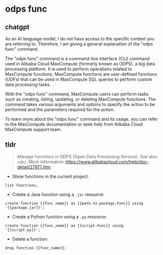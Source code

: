 # odps func 
## chatgpt 
As an AI language model, I do not have access to the specific context you are referring to. Therefore, I am giving a general explanation of the "odps func" command. 

The "odps func" command is a command-line interface (CLI) command used in Alibaba Cloud MaxCompute (formerly known as ODPS), a big data processing platform. It is used to perform operations related to MaxCompute functions. MaxCompute functions are user-defined functions (UDFs) that can be used in MaxCompute SQL queries to perform custom data processing tasks.

With the "odps func" command, MaxCompute users can perform tasks such as creating, listing, updating, or deleting MaxCompute functions. The command takes various arguments and options to specify the action to be performed and the parameters required for the action.

To learn more about the "odps func" command and its usage, you can refer to the MaxCompute documentation or seek help from Alibaba Cloud MaxCompute support team. 

## tldr 
 
> Manage functions in ODPS (Open Data Processing Service).
> See also `odps`.
> More information: <https://www.alibabacloud.com/help/doc-detail/27971.htm>.

- Show functions in the current project:

`list functions;`

- Create a Java function using a `.jar` resource:

`create function {{func_name}} as {{path.to.package.Func}} using '{{package.jar}}';`

- Create a Python function using a `.py` resource:

`create function {{func_name}} as {{script.Func}} using '{{script.py}}';`

- Delete a function:

`drop function {{func_name}};`
